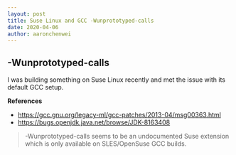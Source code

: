 ```yaml
---
layout: post
title: Suse Linux and GCC -Wunprototyped-calls
date: 2020-04-06
author: aaronchenwei
---
```


## -Wunprototyped-calls

I was building something on Suse Linux recently and met the issue with its default GCC setup.

**References**

-   https://gcc.gnu.org/legacy-ml/gcc-patches/2013-04/msg00363.html
-   https://bugs.openjdk.java.net/browse/JDK-8163408

> -Wunprototyped-calls seems to be an undocumented Suse extension which is only available on SLES/OpenSuse GCC builds.
